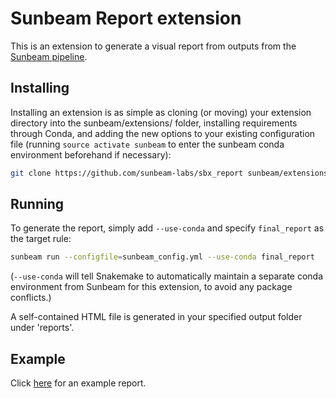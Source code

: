 # Sunbeam Report extension

This is an extension to generate a visual report from outputs from the [Sunbeam pipeline](https://github.com/sunbeam-labs/sunbeam). 

## Installing

Installing an extension is as simple as cloning (or moving) your extension directory into the sunbeam/extensions/ folder, installing requirements through Conda, and adding the new options to your existing configuration file (running `source activate sunbeam` to enter the sunbeam conda environment beforehand if necessary):

```sh
git clone https://github.com/sunbeam-labs/sbx_report sunbeam/extensions/sbx_report
```

## Running 

To generate the report, simply add `--use-conda` and specify `final_report` as the target rule:

```sh
sunbeam run --configfile=sunbeam_config.yml --use-conda final_report
```    

(`--use-conda` will tell Snakemake to automatically maintain a separate conda
environment from Sunbeam for this extension, to avoid any package conflicts.)

A self-contained HTML file is generated in your specified output folder under 'reports'.

## Example

Click [here](https://rawgit.com/sunbeam-labs/sbx_report/master/example.html) for an example report.
